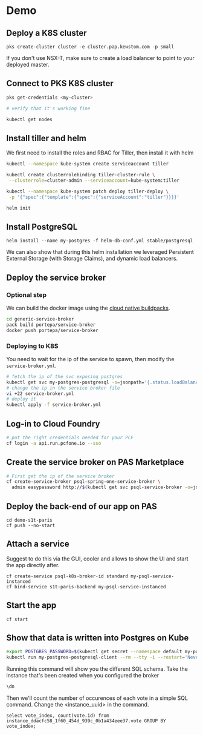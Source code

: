 # Demo

## Deploy a K8S cluster

```
pks create-cluster cluster -e cluster.pap.kewstom.com -p small
```

If you don't use NSX-T, make sure to create a load balancer to point to your deployed master.

## Connect to PKS K8S cluster 

```sh
pks get-credentials <my-cluster>

# verify that it's working fine

kubectl get nodes
```

## Install tiller and helm

We first need to install the roles and RBAC for Tiller, then install it with helm

```sh
kubectl --namespace kube-system create serviceaccount tiller

kubectl create clusterrolebinding tiller-cluster-rule \
 --clusterrole=cluster-admin --serviceaccount=kube-system:tiller

kubectl --namespace kube-system patch deploy tiller-deploy \
 -p '{"spec":{"template":{"spec":{"serviceAccount":"tiller"}}}}' 

helm init
```

## Install PostgreSQL

```
helm install --name my-postgres -f helm-db-conf.yml stable/postgresql
```

We can also show that during this helm installation we leveraged Persistent External Storage (with Storage Claims), and dynamic load balancers.

## Deploy the service broker

### Optional step

We can build the docker image using the [cloud native buildpacks](buildpacks.io).

```sh
cd generic-service-broker
pack build portepa/service-broker
docker push portepa/service-broker
```

### Deploying to K8S

You need to wait for the ip of the service to spawn, then modify the `service-broker.yml`.

```sh
# fetch the ip of the svc exposing postgres
kubectl get svc my-postgres-postgresql -o=jsonpath='{.status.loadBalancer.ingress[0].ip}'
# change the ip in the service broker file
vi +22 service-broker.yml
# deploy it
kubectl apply -f service-broker.yml
```

## Log-in to Cloud Foundry

```sh
# put the right credentials needed for your PCF
cf login -a api.run.pcfone.io --sso
```

## Create the service broker on PAS Marketplace

```sh
# First get the ip of the service broker
cf create-service-broker psql-spring-one-service-broker \
  admin easypassword http://$(kubectl get svc psql-service-broker -o=jsonpath='{.status.loadBalancer.ingress[0].ip}') --space-scoped
```

## Deploy the back-end of our app on PAS

```
cd demo-s1t-paris
cf push --no-start
```

## Attach a service

Suggest to do this via the GUI, cooler and allows to show the UI and start the app directly after.

```
cf create-service psql-k8s-broker-id standard my-psql-service-instanced
cf bind-service s1t-paris-backend my-psql-service-instanced
```

## Start the app

```
cf start
```

## Show that data is written into Postgres on Kube

```sh
export POSTGRES_PASSWORD=$(kubectl get secret --namespace default my-postgres-postgresql -o jsonpath="{.data.postgresql-password}" | base64 --decode)
kubectl run my-postgres-postgresql-client --rm --tty -i --restart='Never' --namespace default --image docker.io/bitnami/postgresql:10.7.0 --env="PGPASSWORD=$POSTGRES_PASSWORD" --command -- psql --host my-postgres-postgresql -U postgres -d mydb
```

Running this command will show you the different SQL schema. Take the instance that's been created when you configured the broker

```sql
\dn
```

Then we'll count the number of occurences of each vote in a simple SQL command. Change the <instance_uuid> in the command.


```
select vote_index, count(vote.id) from instance_ddacfc58_1f60_454d_939c_0b1a434eee37.vote GROUP BY vote_index;
```